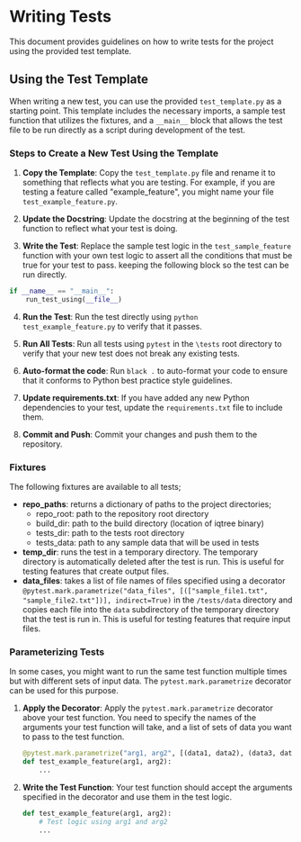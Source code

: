 # Writing Tests

This document provides guidelines on how to write tests for the project using the provided test template.

## Using the Test Template

When writing a new test, you can use the provided `test_template.py` as a starting point. This template includes the necessary imports, a sample test function that utilizes the fixtures, and a `__main__` block that allows the test file to be run directly as a script during development of the test.

### Steps to Create a New Test Using the Template

1. **Copy the Template**: Copy the `test_template.py` file and rename it to something that reflects what you are testing. For example, if you are testing a feature called "example_feature", you might name your file `test_example_feature.py`.

2. **Update the Docstring**: Update the docstring at the beginning of the test function to reflect what your test is doing.

3. **Write the Test**: Replace the sample test logic in the `test_sample_feature` function with your own test logic to assert all the conditions that must be true for your test to pass.  keeping the following block so the test can be run directly.
```Python
if __name__ == "__main__":
    run_test_using(__file__)
```


4. **Run the Test**: Run the test directly using `python test_example_feature.py` to verify that it passes.

5. **Run All Tests**: Run all tests using `pytest` in the `\tests` root directory to verify that your new test does not break any existing tests.

6. **Auto-format the code**: Run `black .` to auto-format your code to ensure that it conforms to Python best practice style guidelines.

7. **Update requirements.txt**: If you have added any new Python dependencies to your test, update the `requirements.txt` file to include them.

7. **Commit and Push**: Commit your changes and push them to the repository.

### Fixtures
The following fixtures are available to all tests;
- **repo_paths**: returns a dictionary of paths to the project directories; 
  - repo_root: path to the repository root directory
  - build_dir: path to the build directory (location of iqtree binary)
  - tests_dir: path to the tests root directory
  - tests_data: path to any sample data that will be used in tests
- **temp_dir**: runs the test in a temporary directory. The temporary directory is automatically deleted after the test is run.  This is useful for testing features that create output files.
- **data_files**: takes a list of file names of files specified using a decorator `@pytest.mark.parametrize("data_files", [(["sample_file1.txt", "sample_file2.txt"])], indirect=True)` in the `/tests/data` directory and copies each file into the `data` subdirectory of the temporary directory that the test is run in.  This is useful for testing features that require input files.

### Parameterizing Tests

In some cases, you might want to run the same test function multiple times but with different sets of input data. The `pytest.mark.parametrize` decorator can be used for this purpose.

1. **Apply the Decorator**: Apply the `pytest.mark.parametrize` decorator above your test function. You need to specify the names of the arguments your test function will take, and a list of sets of data you want to pass to the test function.

    ```python
    @pytest.mark.parametrize("arg1, arg2", [(data1, data2), (data3, data4)])
    def test_example_feature(arg1, arg2):
        ...
    ```

3. **Write the Test Function**: Your test function should accept the arguments specified in the decorator and use them in the test logic.

    ```python
    def test_example_feature(arg1, arg2):
        # Test logic using arg1 and arg2
        ...
    ```